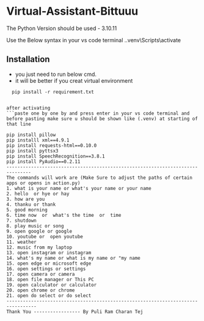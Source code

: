 # Virtual-Assistant-Bittuuu


The Python Version should be used - 3.10.11

Use the Below syntax in your vs code terminal
.\.venv\Scripts\activate


## Installation

- you just need to run below cmd.
- it will be better if you creat virtual environment


```bash-install in your terminal before activating the scripts
  pip install -r requirement.txt


after activating 
```paste one by one by and press enter in your vs code terminal and before pasting make sure u should be shown like (.venv) at starting of that line

pip install pillow
pip installl xml==4.9.1
pip install requests-html==0.10.0
pip install pyttsx3
pip install SpeechRecognition==3.8.1
pip install PyAudio==0.2.11
-------------------------------------------------------------------------------
The commands will work are (Make Sure to adjust the paths of certain apps or opens in action.py)
1. what is your name or what's your name or your name
2. hello  or hye or hay
3. how are you
4. thanku or thank
5. good morning
6. time now  or  what's the time  or  time
7. shutdown
8. play music or song
9. open google or google
10. youtube or  open youtube
11. weather
12. music from my laptop
13. open instagram or instagram
14. what's my name or what is my name or "my name
15. open edge or microsoft edge
16. open settings or settings
17. open camera or camera
18. open file manager or This PC
19. open calculator or calculator
20. open chrome or chrome
21. open do select or do select
---------------------------------------------------------------------------------
Thank You ----------------- By Puli Ram Charan Tej